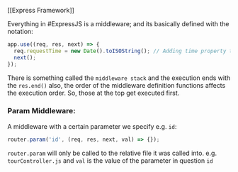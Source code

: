 [[Express Framework]]

Everything in #ExpressJS is a middleware; and its basically defined with the notation:

```JavaScript
app.use((req, res, next) => {
  req.requestTime = new Date().toISOString(); // Adding time property to the request.
  next();
});
```

There is something called the `middleware stack` and the execution ends with the `res.end()`
also, the order of the middleware definition functions affects the execution order. So, those at the top get executed first.

### Param Middleware: 

A middleware with a certain parameter we specify e.g. `id`:
```JavaScript
router.param('id', (req, res, next, val) => {});
```
`router.param`  will only be called to the relative file it was called into. e.g. `tourController.js` and `val` is the value of the parameter in question `id`


